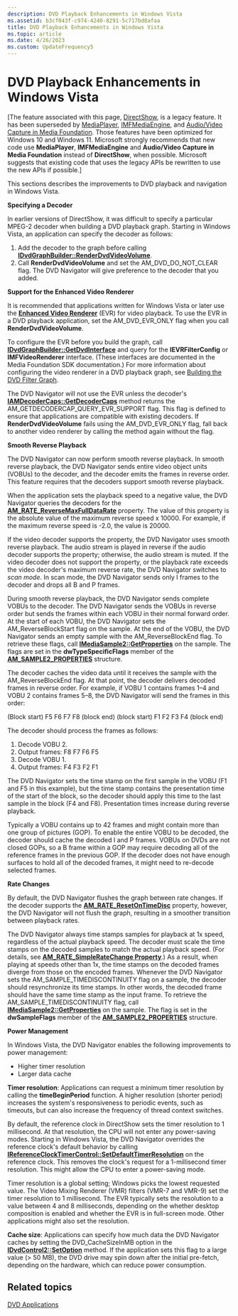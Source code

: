 ```yaml
---
description: DVD Playback Enhancements in Windows Vista
ms.assetid: b3cf043f-c974-4240-8291-5c717bd8afaa
title: DVD Playback Enhancements in Windows Vista
ms.topic: article
ms.date: 4/26/2023
ms.custom: UpdateFrequency5
---
```


# DVD Playback Enhancements in Windows Vista

\[The feature associated with this page, [DirectShow](/windows/win32/directshow/directshow), is a legacy feature. It has been superseded by [MediaPlayer](/uwp/api/Windows.Media.Playback.MediaPlayer), [IMFMediaEngine](/windows/win32/api/mfmediaengine/nn-mfmediaengine-imfmediaengine), and [Audio/Video Capture in Media Foundation](windows/win32/medfound/audio-video-capture-in-media-foundation). Those features have been optimized for Windows 10 and Windows 11. Microsoft strongly recommends that new code use **MediaPlayer**, **IMFMediaEngine** and **Audio/Video Capture in Media Foundation** instead of **DirectShow**, when possible. Microsoft suggests that existing code that uses the legacy APIs be rewritten to use the new APIs if possible.\]

This sections describes the improvements to DVD playback and navigation in Windows Vista.

**Specifying a Decoder**

In earlier versions of DirectShow, it was difficult to specify a particular MPEG-2 decoder when building a DVD playback graph. Starting in Windows Vista, an application can specify the decoder as follows:

1.  Add the decoder to the graph before calling [**IDvdGraphBuilder::RenderDvdVideoVolume**](/windows/desktop/api/Strmif/nf-strmif-idvdgraphbuilder-renderdvdvideovolume).
2.  Call **RenderDvdVideoVolume** and set the AM\_DVD\_DO\_NOT\_CLEAR flag. The DVD Navigator will give preference to the decoder that you added.

**Support for the Enhanced Video Renderer**

It is recommended that applications written for Windows Vista or later use the [**Enhanced Video Renderer**](enhanced-video-renderer-filter.md) (EVR) for video playback. To use the EVR in a DVD playback application, set the AM\_DVD\_EVR\_ONLY flag when you call **RenderDvdVideoVolume**.

To configure the EVR before you build the graph, call [**IDvdGraphBuilder::GetDvdInterface**](/windows/desktop/api/Strmif/nf-strmif-idvdgraphbuilder-getdvdinterface) and query for the **IEVRFilterConfig** or **IMFVideoRenderer** interface. (These interfaces are documented in the Media Foundation SDK documentation.) For more information about configuring the video renderer in a DVD playback graph, see [Building the DVD Filter Graph](building-the-dvd-filter-graph.md).

The DVD Navigator will not use the EVR unless the decoder's [**IAMDecoderCaps::GetDecoderCaps**](/windows/desktop/api/Strmif/nf-strmif-iamdecodercaps-getdecodercaps) method returns the AM\_GETDECODERCAP\_QUERY\_EVR\_SUPPORT flag. This flag is defined to ensure that applications are compatible with existing decoders. If **RenderDvdVideoVolume** fails using the AM\_DVD\_EVR\_ONLY flag, fall back to another video renderer by calling the method again without the flag.

**Smooth Reverse Playback**

The DVD Navigator can now perform smooth reverse playback. In smooth reverse playback, the DVD Navigator sends entire video object units (VOBUs) to the decoder, and the decoder emits the frames in reverse order. This feature requires that the decoders support smooth reverse playback.

When the application sets the playback speed to a negative value, the DVD Navigator queries the decoders for the [**AM\_RATE\_ReverseMaxFullDataRate**](am-rate-reversemaxfulldatarate-property.md) property. The value of this property is the absolute value of the maximum reverse speed x 10000. For example, if the maximum reverse speed is -2.0, the value is 20000.

If the video decoder supports the property, the DVD Navigator uses smooth reverse playback. The audio stream is played in reverse if the audio decoder supports the property; otherwise, the audio stream is muted. If the video decoder does not support the property, or the playback rate exceeds the video decoder's maximum reverse rate, the DVD Navigator switches to *scan mode*. In scan mode, the DVD Navigator sends only I frames to the decoder and drops all B and P frames.

During smooth reverse playback, the DVD Navigator sends complete VOBUs to the decoder. The DVD Navigator sends the VOBUs in reverse order but sends the frames within each VOBU in their normal forward order. At the start of each VOBU, the DVD Navigator sets the AM\_ReverseBlockStart flag on the sample. At the end of the VOBU, the DVD Navigator sends an empty sample with the AM\_ReverseBlockEnd flag. To retrieve these flags, call [**IMediaSample2::GetProperties**](/windows/desktop/api/Strmif/nf-strmif-imediasample2-getproperties) on the sample. The flags are set in the **dwTypeSpecificFlags** member of the [**AM\_SAMPLE2\_PROPERTIES**](/windows/win32/api/strmif/ns-strmif-am_sample2_properties) structure.

The decoder caches the video data until it receives the sample with the AM\_ReverseBlockEnd flag. At that point, the decoder delivers decoded frames in reverse order. For example, if VOBU 1 contains frames 1–4 and VOBU 2 contains frames 5–8, the DVD Navigator will send the frames in this order:

(Block start) F5 F6 F7 F8 (block end) (block start) F1 F2 F3 F4 (block end)

The decoder should process the frames as follows:

1.  Decode VOBU 2.
2.  Output frames: F8 F7 F6 F5
3.  Decode VOBU 1.
4.  Output frames: F4 F3 F2 F1

The DVD Navigator sets the time stamp on the first sample in the VOBU (F1 and F5 in this example), but the time stamp contains the presentation time of the start of the block, so the decoder should apply this time to the last sample in the block (F4 and F8). Presentation times increase during reverse playback.

Typically a VOBU contains up to 42 frames and might contain more than one group of pictures (GOP). To enable the entire VOBU to be decoded, the decoder should cache the decoded I and P frames. VOBUs on DVDs are not closed GOPs, so a B frame within a GOP may require decoding all of the reference frames in the previous GOP. If the decoder does not have enough surfaces to hold all of the decoded frames, it might need to re-decode selected frames.

**Rate Changes**

By default, the DVD Navigator flushes the graph between rate changes. If the decoder supports the [**AM\_RATE\_ResetOnTimeDisc**](am-rate-resetontimedisc-property.md) property, however, the DVD Navigator will not flush the graph, resulting in a smoother transition between playback rates.

The DVD Navigator always time stamps samples for playback at 1x speed, regardless of the actual playback speed. The decoder must scale the time stamps on the decoded samples to match the actual playback speed. (For details, see [**AM\_RATE\_SimpleRateChange Property**](am-rate-simpleratechange-property.md).) As a result, when playing at speeds other than 1x, the time stamps on the decoded frames diverge from those on the encoded frames. Whenever the DVD Navigator sets the AM\_SAMPLE\_TIMEDISCONTINUITY flag on a sample, the decoder should resynchronize its time stamps. In other words, the decoded frame should have the same time stamp as the input frame. To retrieve the AM\_SAMPLE\_TIMEDISCONTINUITY flag, call [**IMediaSample2::GetProperties**](/windows/desktop/api/Strmif/nf-strmif-imediasample2-getproperties) on the sample. The flag is set in the **dwSampleFlags** member of the [**AM\_SAMPLE2\_PROPERTIES**](/windows/win32/api/strmif/ns-strmif-am_sample2_properties) structure.

**Power Management**

In Windows Vista, the DVD Navigator enables the following improvements to power management:

-   Higher timer resolution
-   Larger data cache

**Timer resolution**: Applications can request a minimum timer resolution by calling the **timeBeginPeriod** function. A higher resolution (shorter period) increases the system's responsiveness to periodic events, such as timeouts, but can also increase the frequency of thread context switches.

By default, the reference clock in DirectShow sets the timer resolution to 1 millisecond. At that resolution, the CPU will not enter any power-saving modes. Starting in Windows Vista, the DVD Navigator overrides the reference clock's default behavior by calling [**IReferenceClockTimerControl::SetDefaultTimerResolution**](/windows/desktop/api/Strmif/nf-strmif-ireferenceclocktimercontrol-setdefaulttimerresolution) on the reference clock. This removes the clock's request for a 1-millisecond timer resolution. This might allow the CPU to enter a power-saving mode.

Timer resolution is a global setting; Windows picks the lowest requested value. The Video Mixing Renderer (VMR) filters (VMR-7 and VMR-9) set the timer resolution to 1 millisecond. The EVR typically sets the resolution to a value between 4 and 8 milliseconds, depending on the whether desktop composition is enabled and whether the EVR is in full-screen mode. Other applications might also set the resolution.

**Cache size**: Applications can specify how much data the DVD Navigator caches by setting the DVD\_CacheSizeInMB option in the [**IDvdControl2::SetOption**](/windows/desktop/api/Strmif/nf-strmif-idvdcontrol2-setoption) method. If the application sets this flag to a large value (> 50 MB), the DVD drive may spin down after the initial pre-fetch, depending on the hardware, which can reduce power consumption.

## Related topics

<dl> <dt>

[DVD Applications](dvd-applications.md)
</dt> </dl>

 

 



